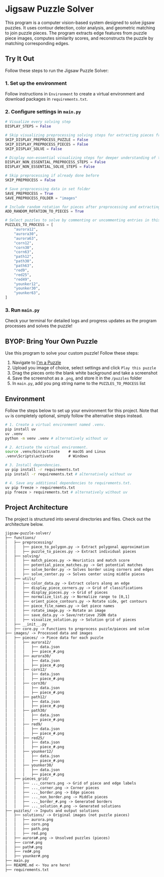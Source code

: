 # Jigsaw Puzzle Solver

This program is a computer vision-based system designed to solve jigsaw puzzles. It uses contour detection, color analysis, and geometric matching to join puzzle pieces. The program extracts edge features from puzzle piece images, computes similarity scores, and reconstructs the puzzle by matching corresponding edges.

## Try It Out

Follow these steps to run the Jigsaw Puzzle Solver:

### 1. Set up the environment

Follow instructions in `Environment` to create a virtual environment and download packages in `requirements.txt`.

### 2. Configure settings in `main.py`

```py
# Visualize every solving step
DISPLAY_STEPS = False

# Skip visualizing preprocessing solving steps for extracting pieces from initial image, preprocessing solving steps for each piece, and  piece matching steps respectively
SKIP_DISPLAY_PREPROCESS_PUZZLE = False
SKIP_DISPLAY_PREPROCESS_PIECES = False
SKIP_DISPLAY_SOLVE = False

# Display non-essential visualizing steps for deeper understanding of the process
DISPLAY_NON_ESSENTIAL_PREPROCESS_STEPS = False
DISPLAY_NON_ESSENTIAL_SOLVE_STEPS = False

# Skip preprocessing if already done before
SKIP_PREPROCESS = False

# Save preprocessing data in set folder
SAVE_PREPROCESS = True
SAVE_PREPROCESS_FOLDER = "images"

# Include random rotation for pieces after preprocessing and extracting puzzle pieces
ADD_RANDOM_ROTATION_TO_PIECES = True

# Select puzzles to solve by commenting or uncommenting entries in this list:
PUZZLES_TO_PROCESS = [
    "aurora12",
    "aurora30",
    "aurora63",
    "corn12",
    "corn30",
    "corn63",
    "path12",
    "path30",
    "path63",
    "red9",
    "red25",
    "red49",
    "younker12",
    "younker30",
    "younker63",
]
```

### 3. Run `main.py`

Check your terminal for detailed logs and progress updates as the program processes and solves the puzzle!

## BYOP: Bring Your Own Puzzle

Use this program to solve your custom puzzle! Follow these steps:

1. Navigate to [I'm a Puzzle](https://im-a-puzzle.com/make-puzzle)
2. Upload you image of choice, select settings and click `Play this puzzle`
3. Drag the pieces onto the blank white background and take a screenshot
4. Save the screenshot as a `.png`, and store it in the `/puzzles` folder
5. In `main.py`, add you png string name to the `PUZZLES_TO_PROCESS` list

## Environment

Follow the steps below to set up your environment for this project. Note that `uv` is completely optional, simply follow the alternative steps instead.

```bash
# 1. Create a virtual environment named .venv.
pip install uv
uv .venv
python -m venv .venv # alternatively without uv

# 2. Activate the virtual environment.
source .venv/bin/activate    # macOS and Linux
.venv\Scripts\activate       # Windows

# 3. Install dependencies.
uv pip install -r requirements.txt
pip install -r requirements.txt # alternatively without uv

# 4. Save any additional dependencies to requirements.txt.
uv pip freeze > requirements.txt
pip freeze > requirements.txt # alternatively without uv
```

## Project Architecture

The project is structured into several directories and files. Check out the architecture below.

```txt
jigsaw-puzzle-solver/
├── functions/
│   ├── preprocessing/
│   │   ├── piece_to_polygon.py -> Extract polygonal approximation
│   │   ├── puzzle_to_pieces.py -> Extract individual pieces
│   ├── solving/
│   │   ├── match_pieces.py -> Heuristics and match score
│   │   ├── potential_piece_matches.py -> Get potential matches
│   │   ├── solve_border.py -> Solves border using corners and edges
│   │   ├── solve_center.py -> Solves center using middle pieces
│   ├── utils/
│   │   ├── color_data.py -> Extract colors along an edge
│   │   ├── display_piece_corners.py -> Grid of classifications
│   │   ├── display_pieces.py -> Grid of pieces
│   │   ├── normalize_list.py -> Normalize range to [0,1]
│   │   ├── orient_piece_contours.py -> Rotate side, get contours
│   │   ├── piece_file_names.py -> Get piece names
│   │   ├── rotate_image.py -> Rotate an image
│   │   ├── save_data.py -> Save/retrieve JSON data
│   │   ├── visualize_solution.py -> Solution grid of pieces
│   ├── __init__.py
│   ├── core.py -> Functions to preprocess puzzle/pieces and solve
├── images/ -> Processed data and images
│   ├── pieces/ -> Piece data for each puzzle
│   │   ├── aurora12/
│   │   │   ├── data.json
│   │   │   ├── piece_#.png
│   │   ├── aurora30/
│   │   │   ├── data.json
│   │   │   ├── piece_#.png
│   │   ├── corn12/
│   │   │   ├── data.json
│   │   │   ├── piece_#.png
│   │   ├── corn30/
│   │   │   ├── data.json
│   │   │   ├── piece_#.png
│   │   ├── path12/
│   │   │   ├── data.json
│   │   │   ├── piece_#.png
│   │   ├── path30/
│   │   │   ├── data.json
│   │   │   ├── piece_#.png
│   │   ├── red9/
│   │   │   ├── data.json
│   │   │   ├── piece_#.png
│   │   ├── red25/
│   │   │   ├── data.json
│   │   │   ├── piece_#.png
│   │   ├── younker12/
│   │   │   ├── data.json
│   │   │   ├── piece_#.png
│   │   ├── younker30/
│   │   │   ├── data.json
│   │   │   ├── piece_#.png
│   ├── pieces_grid/
│   │   ├── ..._corners.png -> Grid of piece and edge labels
│   │   ├── ..._corner.png -> Corner pieces
│   │   ├── ..._border.png -> Edge pieces
│   │   ├── ..._non_border.png -> Middle pieces
│   │   ├── ..._border_#.png -> Generated borders
│   │   ├── ..._solution_#.png -> Generated solutions
├── puzzles/ -> Inputs and output solutions
│   ├── solutions/ -> Original images (not puzzle pieces)
│   │   ├── aurora.png
│   │   ├── corn.png
│   │   ├── path.png
│   │   ├── red.png
│   ├── aurora#.png -> Unsolved puzzles (pieces)
│   ├── corn#.png
│   ├── path#.png
│   ├── red#.png
│   ├── younker#.png
├── main.py
├── README.md <- You are here!
├── requirements.txt
```
